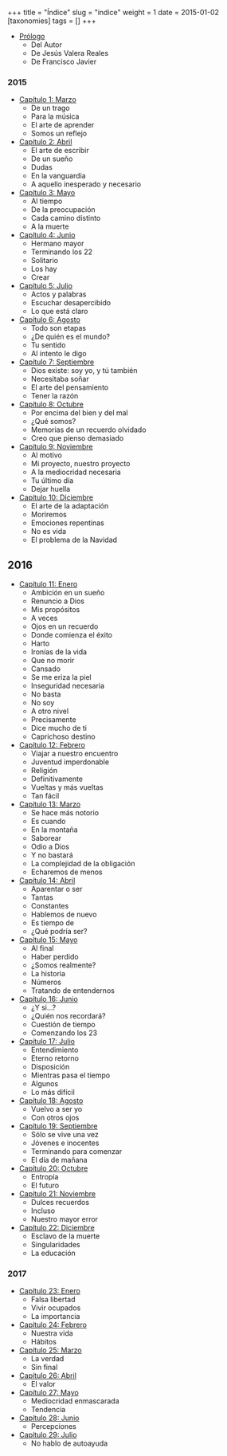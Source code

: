 +++
title = "Índice"
slug = "indice"
weight = 1
date = 2015-01-02
[taxonomies]
tags = []
+++

- [Prólogo](@/book/oeur/es/0-prologo.md)
    - Del Autor
    - De Jesús Valera Reales
    - De Francisco Javier

### 2015

- [Capítulo 1: Marzo](@/book/oeur/es/01-2015-marzo.md)
    - De un trago
    - Para la música
    - El arte de aprender
    - Somos un reflejo
- [Capítulo 2: Abril](@/book/oeur/es/02-2015-abril.md)
    - El arte de escribir
    - De un sueño
    - Dudas
    - En la vanguardia
    - A aquello inesperado y necesario
- [Capítulo 3: Mayo](@/book/oeur/es/03-2015-mayo.md)
    - Al tiempo
    - De la preocupación
    - Cada camino distinto
    - A la muerte
- [Capítulo 4: Junio](@/book/oeur/es/04-2015-junio.md)
    - Hermano mayor
    - Terminando los 22
    - Solitario
    - Los hay
    - Crear
- [Capítulo 5: Julio](@/book/oeur/es/05-2015-julio.md)
    - Actos y palabras
    - Escuchar desapercibido
    - Lo que está claro
- [Capítulo 6: Agosto](@/book/oeur/es/06-2015-agosto.md)
    - Todo son etapas
    - ¿De quién es el mundo?
    - Tu sentido
    - Al intento le digo
- [Capítulo 7: Septiembre](@/book/oeur/es/07-2015-septiembre.md)
    - Dios existe: soy yo, y tú también
    - Necesitaba soñar
    - El arte del pensamiento
    - Tener la razón
- [Capítulo 8: Octubre](@/book/oeur/es/08-2015-octubre.md)
    - Por encima del bien y del mal
    - ¿Qué somos?
    - Memorias de un recuerdo olvidado
    - Creo que pienso demasiado
- [Capítulo 9: Noviembre](@/book/oeur/es/09-2015-noviembre.md)
    - Al motivo
    - Mi proyecto, nuestro proyecto
    - A la mediocridad necesaria
    - Tu último día
    - Dejar huella
- [Capítulo 10: Diciembre](@/book/oeur/es/10-2015-diciembre.md)
    - El arte de la adaptación
    - Moriremos
    - Emociones repentinas
    - No es vida
    - El problema de la Navidad

## 2016

- [Capítulo 11: Enero](@/book/oeur/es/11-2016-enero.md)
    - Ambición en un sueño
    - Renuncio a Dios
    - Mis propósitos
    - A veces
    - Ojos en un recuerdo
    - Donde comienza el éxito
    - Harto
    - Ironías de la vida
    - Que no morir
    - Cansado
    - Se me eriza la piel
    - Inseguridad necesaria
    - No basta
    - No soy
    - A otro nivel
    - Precisamente
    - Dice mucho de ti
    - Caprichoso destino
- [Capítulo 12: Febrero](@/book/oeur/es/12-2016-febrero.md)
    - Viajar a nuestro encuentro
    - Juventud imperdonable
    - Religión
    - Definitivamente
    - Vueltas y más vueltas
    - Tan fácil
- [Capítulo 13: Marzo](@/book/oeur/es/13-2016-marzo.md)
    - Se hace más notorio
    - Es cuando
    - En la montaña
    - Saborear
    - Odio a Dios
    - Y no bastará
    - La complejidad de la obligación
    - Echaremos de menos
- [Capítulo 14: Abril](@/book/oeur/es/14-2016-abril.md)
    - Aparentar o ser
    - Tantas
    - Constantes
    - Hablemos de nuevo
    - Es tiempo de
    - ¿Qué podría ser?
- [Capítulo 15: Mayo](@/book/oeur/es/15-2016-mayo.md)
    - Al final
    - Haber perdido
    - ¿Somos realmente?
    - La historia
    - Números
    - Tratando de entendernos
- [Capítulo 16: Junio](@/book/oeur/es/16-2016-junio.md)
    - ¿Y si…?
    - ¿Quién nos recordará?
    - Cuestión de tiempo
    - Comenzando los 23
- [Capítulo 17: Julio](@/book/oeur/es/17-2016-julio.md)
    - Entendimiento
    - Eterno retorno
    - Disposición
    - Mientras pasa el tiempo
    - Algunos
    - Lo más difícil
- [Capítulo 18: Agosto](@/book/oeur/es/18-2016-agosto.md)
    - Vuelvo a ser yo
    - Con otros ojos
- [Capítulo 19: Septiembre](@/book/oeur/es/19-2016-septiembre.md)
    - Sólo se vive una vez
    - Jóvenes e inocentes
    - Terminando para comenzar
    - El día de mañana
- [Capítulo 20: Octubre](@/book/oeur/es/20-2016-octubre.md)
    - Entropía
    - El futuro
- [Capítulo 21: Noviembre](@/book/oeur/es/21-2016-noviembre.md)
    - Dulces recuerdos
    - Incluso
    - Nuestro mayor error
- [Capítulo 22: Diciembre](@/book/oeur/es/22-2016-diciembre.md)
    - Esclavo de la muerte
    - Singularidades
    - La educación

### 2017

- [Capítulo 23: Enero](@/book/oeur/es/23-2017-enero.md)
    - Falsa libertad
    - Vivir ocupados
    - La importancia
- [Capítulo 24: Febrero](@/book/oeur/es/24-2017-febrero.md)
    - Nuestra vida
    - Hábitos
- [Capítulo 25: Marzo](@/book/oeur/es/25-2017-marzo.md)
    - La verdad
    - Sin final
- [Capítulo 26: Abril](@/book/oeur/es/26-2017-abril.md)
    - El valor
- [Capítulo 27: Mayo](@/book/oeur/es/27-2017-mayo.md)
    - Mediocridad enmascarada
    - Tendencia
- [Capítulo 28: Junio](@/book/oeur/es/28-2017-junio.md)
    - Percepciones
- [Capítulo 29: Julio](@/book/oeur/es/29-2017-julio.md)
    - No hablo de autoayuda
